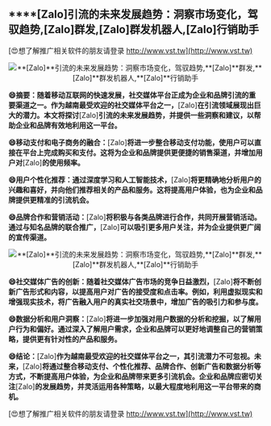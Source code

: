 ## ****[Zalo]**引流的未来发展趋势：洞察市场变化，驾驭趋势,**[Zalo]**群发,**[Zalo]**群发机器人,**[Zalo]**行销助手**

[😍想了解推广相关软件的朋友请登录 http://www.vst.tw](http://www.vst.tw)

 <center><img src="https://vst.tw/MP4/tuiguang/png/2.png" alt="**[Zalo]**引流的未来发展趋势：洞察市场变化，驾驭趋势,**[Zalo]**群发,**[Zalo]**群发机器人,**[Zalo]**行销助手"></center>

**😄摘要：随着移动互联网的快速发展，社交媒体平台正成为企业和品牌引流的重要渠道之一。作为越南最受欢迎的社交媒体平台之一，**[Zalo]**在引流领域展现出巨大的潜力。本文将探讨**[Zalo]**引流的未来发展趋势，并提供一些洞察和建议，以帮助企业和品牌有效地利用这一平台。**

**😄移动支付和电子商务的融合：**[Zalo]**将进一步整合移动支付功能，使用户可以直接在平台上完成购买和支付。这将为企业和品牌提供更便捷的销售渠道，并增加用户对**[Zalo]**的使用频率。**

**😄用户个性化推荐：通过深度学习和人工智能技术，**[Zalo]**将更精确地分析用户的兴趣和喜好，并向他们推荐相关的产品和服务。这将提高用户体验，也为企业和品牌提供更精准的引流机会。**

**😄品牌合作和营销活动：**[Zalo]**将积极与各类品牌进行合作，共同开展营销活动。通过与知名品牌的联合推广，**[Zalo]**可以吸引更多用户关注，并为企业提供更广阔的宣传渠道。**

 <center><img src="https://vst.tw/MP4/tuiguang/png/4.png" alt="**[Zalo]**引流的未来发展趋势：洞察市场变化，驾驭趋势,**[Zalo]**群发,**[Zalo]**群发机器人,**[Zalo]**行销助手"></center>

**😄社交媒体广告的创新：随着社交媒体广告市场的竞争日益激烈，**[Zalo]**将不断创新广告形式和内容，以提高用户对广告的接受度和点击率。例如，利用虚拟现实和增强现实技术，将广告融入用户的真实社交场景中，增加广告的吸引力和参与度。**

**😄数据分析和用户洞察：**[Zalo]**将进一步加强对用户数据的分析和挖掘，以了解用户行为和偏好。通过深入了解用户需求，企业和品牌可以更好地调整自己的营销策略，提供更有针对性的产品和服务。**

**😄结论：**[Zalo]**作为越南最受欢迎的社交媒体平台之一，其引流潜力不可忽视。未来，**[Zalo]**将通过整合移动支付、个性化推荐、品牌合作、创新广告和数据分析等方式，不断提高用户体验，为企业和品牌带来更多引流机会。企业和品牌应密切关注**[Zalo]**的发展趋势，并灵活运用各种策略，以最大程度地利用这一平台带来的商机。**

[😍想了解推广相关软件的朋友请登录 http://www.vst.tw](http://www.vst.tw)



